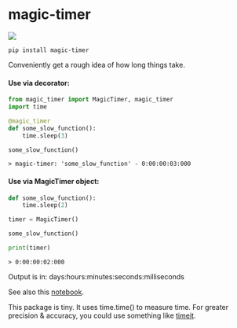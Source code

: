 # magic-timer

[![](https://github.com/sradc/magic-timer/workflows/Python%20package/badge.svg)](https://github.com/sradc/magic-timer/commits/)


`pip install magic-timer`


Conveniently get a rough idea of how long things take.

#### Use via decorator:

```python
from magic_timer import MagicTimer, magic_timer
import time

@magic_timer
def some_slow_function():
    time.sleep(3)

some_slow_function()
```

```
> magic-timer: 'some_slow_function' - 0:00:00:03:000
```


#### Use via MagicTimer object:

```python
def some_slow_function():
    time.sleep(2)

timer = MagicTimer()

some_slow_function()

print(timer)
```

```
> 0:00:00:02:000
```

Output is in: days:hours:minutes:seconds:milliseconds

See also this [notebook](https://github.com/sradc/magic-timer/blob/master/magic-timer_nb.ipynb).

This package is tiny. It uses time.time() to measure time. For greater precision & accuracy, you could use something like [timeit](https://docs.python.org/3.8/library/timeit.html).
